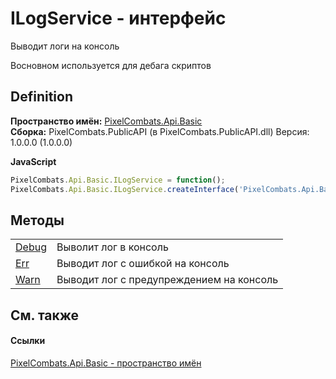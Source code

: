 # ILogService - интерфейс



Выводит логи на консоль

Восновном используется для дебага скриптов




## Definition
**Пространство имён:** <a href="ecd6f0f4-1f0e-84e2-1224-e842f2113db7">PixelCombats.Api.Basic</a>  
**Сборка:** PixelCombats.PublicAPI (в PixelCombats.PublicAPI.dll) Версия: 1.0.0.0 (1.0.0.0)

**JavaScript**
``` JavaScript
PixelCombats.Api.Basic.ILogService = function();
PixelCombats.Api.Basic.ILogService.createInterface('PixelCombats.Api.Basic.ILogService');
```



## Методы
<table>
<tr>
<td><a href="a2f2427a-749e-4129-299e-c78827fff71c">Debug</a></td>
<td>Выволит лог в консоль</td></tr>
<tr>
<td><a href="490e2d27-4aeb-8f6c-6a98-9ab61c0ff660">Err</a></td>
<td>Выводит лог с ошибкой на консоль</td></tr>
<tr>
<td><a href="f7f8d370-2ad7-5bf5-cbf6-75317bee5570">Warn</a></td>
<td>Выводит лог с предупреждением на консоль</td></tr>
</table>

## См. также


#### Ссылки
<a href="ecd6f0f4-1f0e-84e2-1224-e842f2113db7">PixelCombats.Api.Basic - пространство имён</a>  
